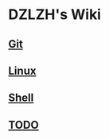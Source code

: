 # DZLZH's Wiki

## [Git](Notes/Git.md)

## [Linux](Notes/Linux.md)

## [Shell](Notes/Shell.md)

## [TODO](TODO.md)
